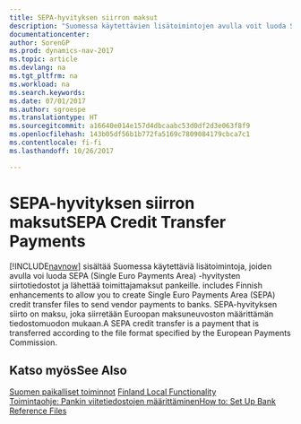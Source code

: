 ```yaml
---
title: SEPA-hyvityksen siirron maksut
description: "Suomessa käytettävien lisätoimintojen avulla voit luoda SEPA (Single Euro Payments Area) -hyvitysten siirtotiedostot ja lähettää toimittajamaksut pankeille."
documentationcenter: 
author: SorenGP
ms.prod: dynamics-nav-2017
ms.topic: article
ms.devlang: na
ms.tgt_pltfrm: na
ms.workload: na
ms.search.keywords: 
ms.date: 07/01/2017
ms.author: sgroespe
ms.translationtype: HT
ms.sourcegitcommit: a16640e014e157d4dbcaabc53d0df2d3e063f8f9
ms.openlocfilehash: 143b05df56b1b772fa5169c7809084179cbca7c1
ms.contentlocale: fi-fi
ms.lasthandoff: 10/26/2017

---
```

# <a name="sepa-credit-transfer-payments"></a><span data-ttu-id="ba52f-103">SEPA-hyvityksen siirron maksut</span><span class="sxs-lookup"><span data-stu-id="ba52f-103">SEPA Credit Transfer Payments</span></span>
[!INCLUDE[navnow](../../includes/navnow_md.md)]<span data-ttu-id="ba52f-104"> sisältää Suomessa käytettäviä lisätoimintoja, joiden avulla voi luoda SEPA (Single Euro Payments Area) -hyvitysten siirtotiedostot ja lähettää toimittajamaksut pankeille.</span><span class="sxs-lookup"><span data-stu-id="ba52f-104"> includes Finnish enhancements to allow you to create Single Euro Payments Area (SEPA) credit transfer files to send vendor payments to banks.</span></span> <span data-ttu-id="ba52f-105">SEPA-hyvityksen siirto on maksu, joka siirretään Euroopan maksuneuvoston määrittämän tiedostomuodon mukaan.</span><span class="sxs-lookup"><span data-stu-id="ba52f-105">A SEPA credit transfer is a payment that is transferred according to the file format specified by the European Payments Commission.</span></span>  

## <a name="see-also"></a><span data-ttu-id="ba52f-106">Katso myös</span><span class="sxs-lookup"><span data-stu-id="ba52f-106">See Also</span></span>  
 <span data-ttu-id="ba52f-107">[Suomen paikalliset toiminnot](finland-local-functionality.md) </span><span class="sxs-lookup"><span data-stu-id="ba52f-107">[Finland Local Functionality](finland-local-functionality.md) </span></span>  
 [<span data-ttu-id="ba52f-108">Toimintaohje: Pankin viitetiedostojen määrittäminen</span><span class="sxs-lookup"><span data-stu-id="ba52f-108">How to: Set Up Bank Reference Files</span></span>](how-to-set-up-bank-reference-files.md)

